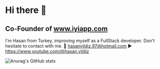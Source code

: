 # Hi there 👋
## Co-Founder of www.iyiapp.com

I'm Hasan from Turkey, improving myself as a FullStack developer.
Don't hesitate to contact with me.
📧 hasanyildiz.97@hotmail.com
▶️ https://www.youtube.com/@hasan.yildiz

![Anurag's GitHub stats](https://github-readme-stats.vercel.app/api?username=iyiapp&show_icons=true&theme=city_lights)
